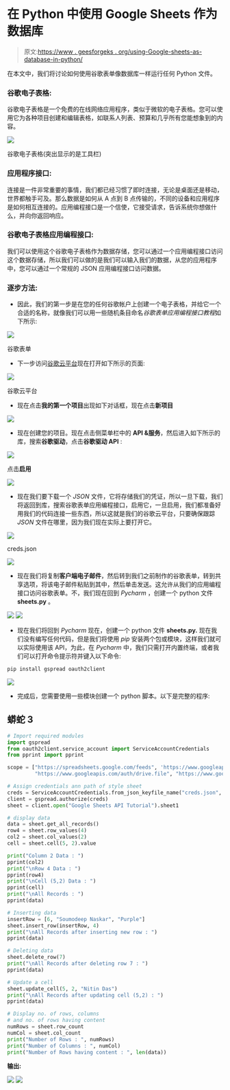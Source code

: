 # 在 Python 中使用 Google Sheets 作为数据库

> 原文:[https://www . geesforgeks . org/using-Google-sheets-as-database-in-python/](https://www.geeksforgeeks.org/using-google-sheets-as-database-in-python/)

在本文中，我们将讨论如何使用谷歌表单像数据库一样运行任何 Python 文件。

### 谷歌电子表格:

谷歌电子表格是一个免费的在线网络应用程序，类似于微软的电子表格。您可以使用它为各种项目创建和编辑表格，如联系人列表、预算和几乎所有您能想象到的内容。

![](img/3823743f21c97366170f991f95e0fb30.png)

谷歌电子表格(突出显示的是工具栏)

### 应用程序接口:

连接是一件非常重要的事情，我们都已经习惯了即时连接，无论是桌面还是移动，世界都触手可及。那么数据是如何从 A 点到 B 点传输的，不同的设备和应用程序是如何相互连接的。应用编程接口是一个信使，它接受请求，告诉系统你想做什么，并向你返回响应。

### 谷歌电子表格应用编程接口:

我们可以使用这个谷歌电子表格作为数据存储，您可以通过一个应用编程接口访问这个数据存储，所以我们可以做的是我们可以输入我们的数据，从您的应用程序中，您可以通过一个常规的 JSON 应用编程接口访问数据。

### 逐步方法:

*   因此，我们的第一步是在您的任何谷歌帐户上创建一个电子表格，并给它一个合适的名称，就像我们可以用一些随机条目命名*谷歌表单应用编程接口教程*如下所示:

![](img/6f06aef40ad83cca3104ecb7b8917aa1.png)

谷歌表单

*   下一步访问[谷歌云平台](https://console.cloud.google.com/)现在打开如下所示的页面:

![](img/c79389d8f128f0c746252af8c4c2cc0c.png)

谷歌云平台

*   现在点击**我的第一个项目**出现如下对话框，现在点击**新项目**

![](img/e556de3c45007dd644def9b2521d4a4e.png)

*   现在创建您的项目。现在点击侧菜单栏中的 **API &服务**，然后进入如下所示的库，搜索**谷歌驱动**，点击**谷歌驱动 API** :

![](img/94a6346dfc8065a9876f4eadb6ad7449.png)

点击**启用**

![](img/2d8897619e1174ec759fa069bc4327f1.png)

*   现在我们要下载一个 *JSON* 文件，它将存储我们的凭证，所以一旦下载，我们将返回到库，搜索谷歌表单应用编程接口，启用它，一旦启用，我们都准备好用我们的代码连接一些东西，所以这就是我们的谷歌云平台，只要确保跟踪 *JSON* 文件在哪里，因为我们现在实际上要打开它。

![](img/f8aee67cf8b2e985b07c1e9cea124d70.png)

creds.json

![](img/d3227f4a33a1266f5d77bd05bf0ccbe0.png)

*   现在我们将复制**客户端电子邮件**，然后转到我们之前制作的谷歌表单，转到共享选项，将该电子邮件粘贴到其中，然后单击发送。这允许从我们的应用编程接口访问谷歌表单。不，我们现在回到 *Pycharm* ，创建一个 python 文件 **sheets.py** 。

![](img/e3d8fa30ae50b35dc0be3cf62332eaa3.png) ![](img/1e786addfb5ceac77edfa172ff9e757b.png)

*   现在我们将回到 *Pycharm* 现在，创建一个 python 文件 **sheets.py.** 现在我们没有编写任何代码，但是我们将使用 *pip* 安装两个包或模块，这样我们就可以实际使用该 API，为此，在 *Pycharm* 中，我们只需打开内置终端，或者我们可以打开命令提示符并键入以下命令:

```py
pip install gspread oauth2client 
```

![](img/7aee778fc99a7a9137e5483562fe2b51.png)

*   完成后，您需要使用一些模块创建一个 python 脚本。以下是完整的程序:

## 蟒蛇 3

```py
# Import required modules
import gspread
from oauth2client.service_account import ServiceAccountCredentials
from pprint import pprint

scope = ["https://spreadsheets.google.com/feeds", 'https://www.googleapis.com/auth/spreadsheets',
         "https://www.googleapis.com/auth/drive.file", "https://www.googleapis.com/auth/drive"]

# Assign credentials ann path of style sheet
creds = ServiceAccountCredentials.from_json_keyfile_name("creds.json", scope)
client = gspread.authorize(creds)
sheet = client.open("Google Sheets API Tutorial").sheet1

# display data
data = sheet.get_all_records()
row4 = sheet.row_values(4)
col2 = sheet.col_values(2)
cell = sheet.cell(5, 2).value

print("Column 2 Data : ")
pprint(col2)
print("\nRow 4 Data : ")
pprint(row4)
print("\nCell (5,2) Data : ")
pprint(cell)
print("\nAll Records : ")
pprint(data)

# Inserting data
insertRow = [6, "Soumodeep Naskar", "Purple"]
sheet.insert_row(insertRow, 4)
print("\nAll Records after inserting new row : ")
pprint(data)

# Deleting data
sheet.delete_row(7)
print("\nAll Records after deleting row 7 : ")
pprint(data)

# Update a cell
sheet.update_cell(5, 2, "Nitin Das")
print("\nAll Records after updating cell (5,2) : ")
pprint(data)

# Display no. of rows, columns
# and no. of rows having content
numRows = sheet.row_count
numCol = sheet.col_count
print("Number of Rows : ", numRows)
print("Number of Columns : ", numCol)
print("Number of Rows having content : ", len(data))
```

**输出:**

![](img/6f1722eb432e6997ea8625a1db89578c.png) ![](img/20d9cd373e46f5e5a5f43c07b2c9287f.png)
